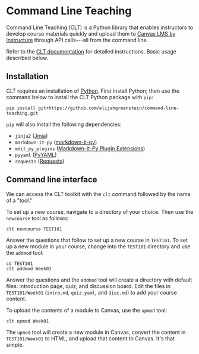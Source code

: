 # Command Line Teaching

Command Line Teaching (CLT) is a Python library that enables instructors to develop course materials quickly and upload them to [Canvas LMS by Instructure](https://www.instructure.com/canvas) through API calls---all from the command line.

Refer to the [CLT documentation](https://elijahgreenstein.github.io/command-line-teaching/) for detailed instructions. Basic usage described below.

## Installation

CLT requires an installation of [Python](https://www.python.org). First install Python; then use the command below to install the CLT Python package with `pip`:

```
pip install git+https://github.com/elijahgreenstein/command-line-teaching.git
```

`pip` will also install the following dependencies:

- `jinja2` ([Jinja](https://jinja.palletsprojects.com/en/stable/))
- `markdown-it-py` ([markdown-it-py](https://markdown-it-py.readthedocs.io/en/latest/using.html))
- `mdit_py_plugins` ([Markdown-It-Py Plugin Extensions](https://mdit-py-plugins.readthedocs.io/en/latest/))
- `pyyaml` ([PyYAML](https://pyyaml.org))
- `requests` ([Requests](https://docs.python-requests.org/en/latest/index.html))

## Command line interface

We can access the CLT toolkit with the `clt` command followed by the name of a "tool."

To set up a new course, navigate to a directory of your choice. Then use the `newcourse` tool as follows:

```
clt newcourse TEST101
```

Answer the questions that follow to set up a new course in `TEST101`. To set up a new module in your course, change into the `TEST101` directory and use the `addmod` tool:

```
cd TEST101
clt addmod Week01
```

Answer the questions and the `addmod` tool will create a directory with default files: introduction page, quiz, and discussion board. Edit the files in `TEST101/Week01` (`intro.md`, `quiz.yaml`, and `disc.md`) to add your course content.

To upload the contents of a module to Canvas, use the `upmod` tool:

```
clt upmod Week01
```

The `upmod` tool will create a new module in Canvas, convert the content in `TEST101/Week01` to HTML, and upload that content to Canvas. It's that simple.

